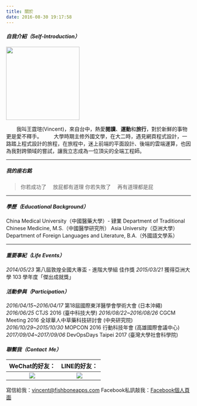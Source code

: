 ```yaml
---
title: 關於
date: 2016-08-30 19:17:58
---
```


#### _自我介紹（Self-Introduction）_
<img src="/images/profile.jpeg" width="200">

&emsp;&emsp;我叫王霆瑄(Vincent)，來自台中，熱愛**閱讀**、**運動**和**旅行**，對於新鮮的事物更是愛不釋手。
&emsp;&emsp;大學時期主修外國文學，在大二時，遇見網頁程式設計，一路踏上程式設計的旅程，在旅程中，迷上前端的平面設計、後端的雲端運算，也因為我對跨領域的嘗試，讓我立志成為一位頂尖的全端工程師。

***

##### 我的座右銘
> 你若成功了
&emsp;放屁都有道理
你若失敗了
&emsp;再有道理都是屁

***

#### _學歷（Educational Background）_
China Medical University（中國醫藥大學）- 肄業
Department of Traditional Chinese Medicine, M.S.（中國醫學研究所）
Asia University（亞洲大學）
Department of Foreign Languages and Literature, B.A.（外國語文學系）
***

#### _重要事紀（Life Events）_
_2014/05/23_
第八屆敦煌全國大專盃 - 進階大學組 佳作獎
_2015/03/21_
獲得亞洲大學 103 學年度「傑出成就獎」

#### _活動參與（Participation）_
_2016/04/15~2016/04/17_
第18屆國際東洋醫學會學術大會 (日本沖繩)
_2016/06/25_
CTJS 2016 (臺中科技大學)
_2016/08/22~2016/08/26_
CGCM Meeting 2016 全球華人中草藥科技研討會 (中央研究院)
_2016/10/29~2015/10/30_
MOPCON 2016 行動科技年會 (高雄國際會議中心)
_2017/09/04~2017/09/06_
DevOpsDays Taipei 2017 (臺灣大學社會科學院)



#### _聯繫我（Contact Ｍe）_
| WeChat的好友：  | LINE的好友： |
|:-------------: |:---------------:|
| <img src="/images/wechat.png"> | <img src="/images/line.jpg"> |

寫信給我：<vincent@fishboneapps.com>
Facebook私訊敲我：[Facebook個人頁面](https://www.facebook.com/VincentTingSyuanWang)
